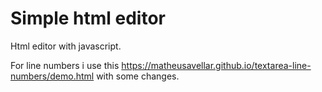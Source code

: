 # Simple html editor
Html editor with javascript.

For line numbers i use this https://matheusavellar.github.io/textarea-line-numbers/demo.html
with some changes.
